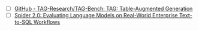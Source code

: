 

- [ ] [GitHub - TAG-Research/TAG-Bench: TAG: Table-Augmented Generation](https://github.com/tag-research/tag-bench)
- [ ] [Spider 2.0: Evaluating Language Models on Real-World Enterprise Text-to-SQL Workflows](https://spider2-sql.github.io/)
